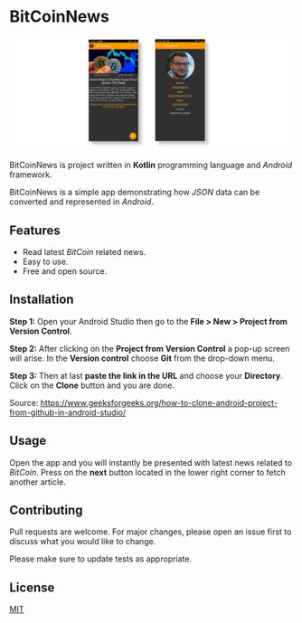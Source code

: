 # BitCoinNews

![Screenshot](/screenshots/1.png?raw=true "Screenshot")

BitCoinNews is project written in **Kotlin** programming language and *Android* framework.

BitCoinNews is a simple app demonstrating how *JSON* data can be converted and represented in *Android*. 

## Features
  
- Read latest *BitCoin* related news.
- Easy to use.
- Free and open source.

## Installation

**Step 1:** Open your Android Studio then go to the **File > New > Project from Version Control**.

**Step 2:** After clicking on the  **Project from Version Control** a pop-up screen will arise. In the  **Version control**  choose  **Git**  from the drop-down menu.

**Step 3:**  Then at last  **paste the link in the URL**  and choose your  **Directory**. Click on the  **Clone**  button and you are done.

Source: https://www.geeksforgeeks.org/how-to-clone-android-project-from-github-in-android-studio/

## Usage

Open the app and you will instantly be presented with latest news related to *BitCoin*. Press on the **next** button located in the lower right corner to fetch another article.

## Contributing
Pull requests are welcome. For major changes, please open an issue first to discuss what you would like to change.

Please make sure to update tests as appropriate.

## License
[MIT](LICENSE)

